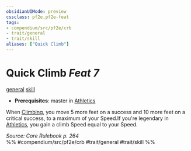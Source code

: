 ```yaml
---
obsidianUIMode: preview
cssclass: pf2e,pf2e-feat
tags:
- compendium/src/pf2e/crb
- trait/general
- trait/skill
aliases: ["Quick Climb"]
---
```

# Quick Climb  *Feat 7*  
[general](rules/traits/general.md)  [skill](rules/traits/skill.md)  

- **Prerequisites**: master in [Athletics](compendium/skills.md#Athletics)

When [Climbing](rules/actions/climb.md), you move 5 more feet on a success and 10 more feet on a critical success, to a maximum of your Speed.If you're legendary in [Athletics](compendium/skills.md#Athletics), you gain a climb Speed equal to your Speed.

*Source: Core Rulebook p. 264*  
%% #compendium/src/pf2e/crb #trait/general #trait/skill %%